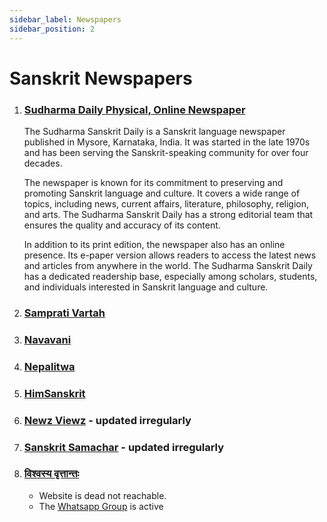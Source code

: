 ```yaml
---
sidebar_label: Newspapers
sidebar_position: 2
---
```


# Sanskrit Newspapers

1. ### [Sudharma Daily Physical, Online Newspaper](https://sudharmasanskritdaily.in/)

    The Sudharma Sanskrit Daily is a Sanskrit language newspaper published in Mysore, Karnataka, India. It was started in the late 1970s and has been serving the Sanskrit-speaking community for over four decades.

    The newspaper is known for its commitment to preserving and promoting Sanskrit language and culture. It covers a wide range of topics, including news, current affairs, literature, philosophy, religion, and arts. The Sudharma Sanskrit Daily has a strong editorial team that ensures the quality and accuracy of its content.

    In addition to its print edition, the newspaper also has an online presence. Its e-paper version allows readers to access the latest news and articles from anywhere in the world. The Sudharma Sanskrit Daily has a dedicated readership base, especially among scholars, students, and individuals interested in Sanskrit language and culture.

1. ### [Samprati Vartah](https://samprativartah.in/)

1. ### [Navavani](https://navavani.org.in/wp/archives/category/news-updates)

1. ### [Nepalitwa](https://nepalitwa.com/sanskrit)

1. ### [HimSanskrit](http://himsanskritam.com/)

1. ### [Newz Viewz](https://newzviewz.com/sanskrit) - updated irregularly

1. ### [Sanskrit Samachar](https://sanskritsamachar.com/) - updated irregularly

1. ### [विश्वस्य वृत्तान्तः](https://epaper.vishvasyavrutantam.in/epaper)
    * Website is dead not reachable.
    * The [Whatsapp Group](https://chat.whatsapp.com/DMZHyjlfQIiIH5POgJfVta) is active